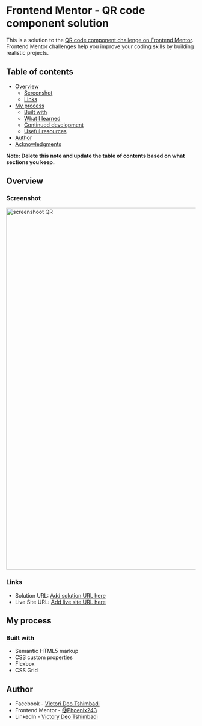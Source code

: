 # Frontend Mentor - QR code component solution

This is a solution to the [QR code component challenge on Frontend Mentor](https://www.frontendmentor.io/challenges/qr-code-component-iux_sIO_H). Frontend Mentor challenges help you improve your coding skills by building realistic projects. 

## Table of contents

- [Overview](#overview)
  - [Screenshot](#screenshot)
  - [Links](#links)
- [My process](#my-process)
  - [Built with](#built-with)
  - [What I learned](#what-i-learned)
  - [Continued development](#continued-development)
  - [Useful resources](#useful-resources)
- [Author](#author)
- [Acknowledgments](#acknowledgments)

**Note: Delete this note and update the table of contents based on what sections you keep.**

## Overview

### Screenshot

<img width="960" alt="screenshoot QR" src="https://user-images.githubusercontent.com/71931162/181737044-c1ed37ab-0f74-4ed7-8825-9e63b5b712a9.png">


### Links

- Solution URL: [Add solution URL here](https://your-solution-url.com)
- Live Site URL: [Add live site URL here](https://your-live-site-url.com)

## My process

### Built with

- Semantic HTML5 markup
- CSS custom properties
- Flexbox
- CSS Grid


## Author

- Facebook - [Victori Deo Tshimbadi](https://web.facebook.com/profile.php?id=100009472016818)
- Frontend Mentor - [@Phoenix243](https://www.frontendmentor.io/profile/PhoenixMputu)
- LinkedIn - [Victory Deo Tshimbadi](https://www.linkedin.com/public-profile/settings?trk=d_flagship3_profile_self_view_public_profile)
